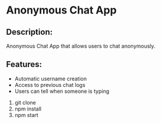 # Anonymous Chat App

## Description:
Anonymous Chat App that allows users to chat anonymously.

## Features: 
* Automatic username creation
* Access to previous chat logs
* Users can tell when someone is typing

1. git clone
2. npm install
3. npm start
